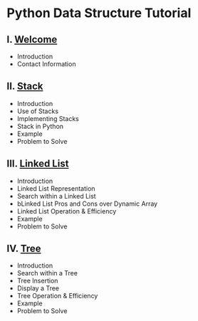 # Python Data Structure Tutorial

## I. [Welcome](./0-welcome.md)

- Introduction
- Contact Information

## II. [Stack](./1-stack.md)

- Introduction
- Use of Stacks
- Implementing Stacks
- Stack in Python
- Example
- Problem to Solve

## III. [Linked List](./2-linked-list.md)

- Introduction
- Linked List Representation
- Search within a Linked List
- bLinked List Pros and Cons over Dynamic Array
- Linked List Operation & Efficiency
- Example
- Problem to Solve

## IV. [Tree](./3-tree.md)

- Introduction
- Search within a Tree
- Tree Insertion
- Display a Tree
- Tree Operation & Efficiency
- Example
- Problem to Solve
